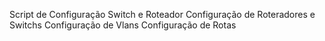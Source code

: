 Script de Configuração Switch e Roteador
Configuração de Roteradores e Switchs
Configuração de Vlans
Configuração de Rotas
